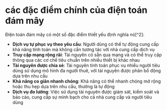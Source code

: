 # các đặc điểm chính của điện toán đám mây
Điện toán đám mây có một số đặc điểm thiết yếu định nghĩa nó[^2]:
- **Dịch vụ tự phục vụ theo yêu cầu**: Người dùng có thể tự động cung cấp khả năng tính toán mà không cần tương tác với nhà cung cấp dịch vụ
- **Truy cập mạng rộng rãi**: Tài nguyên có sẵn qua mạng và có thể truy cập thông qua các cơ chế tiêu chuẩn trên nhiều thiết bị khác nhau
- **Tài nguyên được chia sẻ**: Tài nguyên tính toán phục vụ nhiều người tiêu dùng sử dụng mô hình đa người thuê, với tài nguyên được phân bổ động dựa trên nhu cầu
- **Khả năng co giãn nhanh chóng**: Khả năng có thể nhanh chóng mở rộng hoặc thu hẹp dựa trên nhu cầu, thường là tự động
- **Dịch vụ đo lường**: Việc sử dụng tài nguyên được giám sát, kiểm soát và báo cáo, cung cấp sự minh bạch cho cả nhà cung cấp và người tiêu dùng